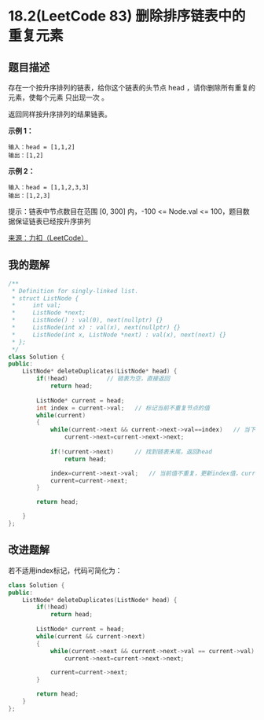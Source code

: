 # 18.2(LeetCode 83) 删除排序链表中的重复元素

## 题目描述

存在一个按升序排列的链表，给你这个链表的头节点 head ，请你删除所有重复的元素，使每个元素 只出现一次 。

返回同样按升序排列的结果链表。

**示例 1：**

```
输入：head = [1,1,2]
输出：[1,2]
```

**示例 2：**

```
输入：head = [1,1,2,3,3]
输出：[1,2,3]
```

提示：链表中节点数目在范围 [0, 300] 内，-100 <= Node.val <= 100，题目数据保证链表已经按升序排列

[来源：力扣（LeetCode）](https://leetcode-cn.com/problems/remove-duplicates-from-sorted-list)



## 我的题解

```c++
/**
 * Definition for singly-linked list.
 * struct ListNode {
 *     int val;
 *     ListNode *next;
 *     ListNode() : val(0), next(nullptr) {}
 *     ListNode(int x) : val(x), next(nullptr) {}
 *     ListNode(int x, ListNode *next) : val(x), next(next) {}
 * };
 */
class Solution {
public:
    ListNode* deleteDuplicates(ListNode* head) {
        if(!head)			// 链表为空，直接返回
            return head;
        
        ListNode* current = head;
        int index = current->val;	// 标记当前不重复节点的值       
        while(current)
        {
            while(current->next && current->next->val==index)	// 当下一个节点存在且值重复时，不断向后寻找
                current->next=current->next->next;
            
            if(!current->next)		// 找到链表末尾，返回head
                return head;

            index=current->next->val;	// 当前值不重复，更新index值，current指针向后遍历链表
            current=current->next;
        }

        return head;

    }
};
```


## 改进题解

若不适用index标记，代码可简化为：

```c++
class Solution {
public:
    ListNode* deleteDuplicates(ListNode* head) {
        if(!head)
            return head;
        
        ListNode* current = head;       
        while(current && current->next)
        {
            while(current->next && current->next->val == current->val)
                current->next=current->next->next;

            current=current->next;
        }

        return head;
    }
};
```
